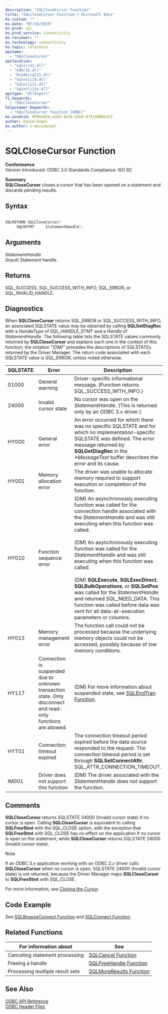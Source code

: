 ```yaml
---
description: "SQLCloseCursor Function"
title: "SQLCloseCursor Function | Microsoft Docs"
ms.custom: ""
ms.date: "07/18/2019"
ms.prod: sql
ms.prod_service: connectivity
ms.reviewer: ""
ms.technology: connectivity
ms.topic: reference
apiname: 
  - "SQLCloseCursor"
apilocation: 
  - "sqlsrv32.dll"
  - "odbc32.dll"
  - "Msodbcsql11.dll"
  - "Sqlncli10.dll"
  - "Sqlncli11.dll"
  - "Sqlncli11e.dll"
apitype: "dllExport"
f1_keywords: 
  - "SQLCloseCursor"
helpviewer_keywords: 
  - "SQLCloseCursor function [ODBC]"
ms.assetid: 05b0a054-e28d-4e16-b5b0-07418486b372
author: David-Engel
ms.author: v-davidengel
---
```

# SQLCloseCursor Function
**Conformance**  
 Version Introduced: ODBC 3.0 Standards Compliance: ISO 92  
  
 **Summary**  
 **SQLCloseCursor** closes a cursor that has been opened on a statement and discards pending results.  
  
## Syntax  
  
```cpp  
  
SQLRETURN SQLCloseCursor(  
     SQLHSTMT     StatementHandle);  
```  
  
## Arguments  
 *StatementHandle*  
 [Input] Statement handle.  
  
## Returns  
 SQL_SUCCESS, SQL_SUCCESS_WITH_INFO, SQL_ERROR, or SQL_INVALID_HANDLE.  
  
## Diagnostics  
 When **SQLCloseCursor** returns SQL_ERROR or SQL_SUCCESS_WITH_INFO, an associated SQLSTATE value may be obtained by calling **SQLGetDiagRec** with a *HandleType* of SQL_HANDLE_STMT and a *Handle* of *StatementHandle*. The following table lists the SQLSTATE values commonly returned by **SQLCloseCursor** and explains each one in the context of this function; the notation "(DM)" precedes the descriptions of SQLSTATEs returned by the Driver Manager. The return code associated with each SQLSTATE value is SQL_ERROR, unless noted otherwise.  
  
|SQLSTATE|Error|Description|  
|--------------|-----------|-----------------|  
|01000|General warning|Driver-specific informational message. (Function returns SQL_SUCCESS_WITH_INFO.)|  
|24000|Invalid cursor state|No cursor was open on the *StatementHandle*. (This is returned only by an ODBC 3.*x* driver.)|  
|HY000|General error|An error occurred for which there was no specific SQLSTATE and for which no implementation-specific SQLSTATE was defined. The error message returned by **SQLGetDiagRec** in the *\*MessageText* buffer describes the error and its cause.|  
|HY001|Memory allocation error|The driver was unable to allocate memory required to support execution or completion of the function.|  
|HY010|Function sequence error|(DM) An asynchronously executing function was called for the connection handle associated with the *StatementHandle* and was still executing when this function was called.<br /><br /> (DM) An asynchronously executing function was called for the *StatementHandle* and was still executing when this function was called.<br /><br /> (DM) **SQLExecute**, **SQLExecDirect**, **SQLBulkOperations**, or **SQLSetPos** was called for the *StatementHandle* and returned SQL_NEED_DATA. This function was called before data was sent for all data-at-execution parameters or columns.|  
|HY013|Memory management error|The function call could not be processed because the underlying memory objects could not be accessed, possibly because of low memory conditions.|  
|HY117|Connection is suspended due to unknown transaction state. Only disconnect and read-only functions are allowed.|(DM) For more information about suspended state, see [SQLEndTran Function](../../../odbc/reference/syntax/sqlendtran-function.md).|  
|HYT01|Connection timeout expired|The connection timeout period expired before the data source responded to the request. The connection timeout period is set through **SQLSetConnectAttr**, SQL_ATTR_CONNECTION_TIMEOUT.|  
|IM001|Driver does not support this function|(DM) The driver associated with the *StatementHandle* does not support the function.|  
  
## Comments  
 **SQLCloseCursor** returns SQLSTATE 24000 (Invalid cursor state) if no cursor is open. Calling **SQLCloseCursor** is equivalent to calling **SQLFreeStmt** with the SQL_CLOSE option, with the exception that **SQLFreeStmt** with SQL_CLOSE has no effect on the application if no cursor is open on the statement, while **SQLCloseCursor** returns SQLSTATE 24000 (Invalid cursor state).  
  
> [!NOTE]  
>  If an ODBC 3.*x* application working with an ODBC 2.*x* driver calls **SQLCloseCursor** when no cursor is open, SQLSTATE 24000 (Invalid cursor state) is not returned, because the Driver Manager maps **SQLCloseCursor** to **SQLFreeStmt** with SQL_CLOSE.  
  
 For more information, see [Closing the Cursor](../../../odbc/reference/develop-app/closing-the-cursor.md).  
  
## Code Example  
 See [SQLBrowseConnect Function](../../../odbc/reference/syntax/sqlbrowseconnect-function.md) and [SQLConnect Function](../../../odbc/reference/syntax/sqlconnect-function.md).  
  
## Related Functions  
  
|For information about|See|  
|---------------------------|---------|  
|Canceling statement processing|[SQLCancel Function](../../../odbc/reference/syntax/sqlcancel-function.md)|  
|Freeing a handle|[SQLFreeHandle Function](../../../odbc/reference/syntax/sqlfreehandle-function.md)|  
|Processing multiple result sets|[SQLMoreResults Function](../../../odbc/reference/syntax/sqlmoreresults-function.md)|  
  
## See Also  
 [ODBC API Reference](../../../odbc/reference/syntax/odbc-api-reference.md)   
 [ODBC Header Files](../../../odbc/reference/install/odbc-header-files.md)
